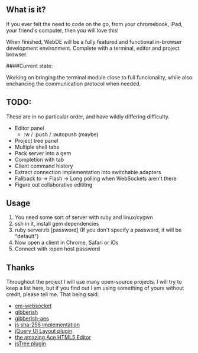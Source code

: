 ## What is it?

If you ever felt the need to code on the go, from your chromebook, iPad,
your friend's computer, then you will love this!

When finished, WebDE will be a fully featured and functional in-browser 
development environment. Complete with a terminal, editor and project 
browser.

####Current state:

Working on bringing the terminal module close to full funcionality, while also
enchancing the communication protocol when needed.

## TODO:

These are in no particular order, and have wildly differing difficulty.

* Editor panel
    * :w / :push / :autopush (maybe)
* Project tree panel
* Multiple shell tabs
* Pack server into a gem
* Completion with tab
* Client command history
* Extract connection implementation into switchable adapters
* Fallback to -> Flash -> Long polling when WebSockets aren't there
* Figure out collaborative edititng

## Usage

1. You need some sort of server with ruby and linux/cygwn
2. ssh in it, install gem dependencies
3. ruby server.rb \[password\] (If you don't specify a password, it will be "default")
4. Now open a client in Chrome, Safari or iOs
5. Connect with :open host password

## Thanks

Throughout the project I will use many open-source projects. I will try to keep a list
here, but if you find out I am using something of yours without credit, please tell 
me. That being said:

* [em-websocket](http://github.com/igrigorik/em-websocket)
* [gibberish](http://github.com/mdp/gibberish)
* [gibberish-aes](http://github.com/mdp/gibberish-aes)
* [js sha-256 implementation](http://etherhack.co.uk/main.html)
* [jQuery UI Layout plugin](http://layout.jquery-dev.net/index.cfm)
* [the amazing Ace HTML5 Editor](http://ace.ajax.org/)
* [jsTree plugin](http://jstree.com)
